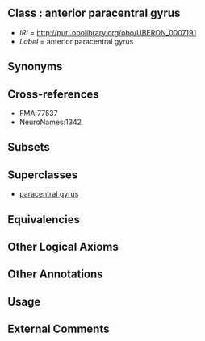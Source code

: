 
## Class : anterior paracentral gyrus

 * *IRI* = http://purl.obolibrary.org/obo/UBERON_0007191
 * *Label* = anterior paracentral gyrus

## Synonyms


## Cross-references

 * FMA:77537
 * NeuroNames:1342

## Subsets


## Superclasses

 * [paracentral gyrus](../../UBERON/90/UBERON_0007190.md)

## Equivalencies


## Other Logical Axioms


## Other Annotations


## Usage


## External Comments

